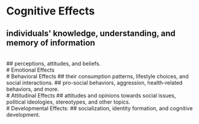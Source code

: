 # Cognitive Effects
## individuals' knowledge, understanding, and memory of information 
<br />
## perceptions, attitudes, and beliefs.
<br />
# Emotional Effects
<br />
# Behavioral Effects
## their consumption patterns, lifestyle choices, and social interactions.
## pro-social behaviors, aggression, health-related behaviors, and more.
<br />
# Attitudinal Effects
## attitudes and opinions towards social issues, political ideologies, stereotypes, and other topics.
<br />
# Developmental Effects:
## socialization, identity formation, and cognitive development.
